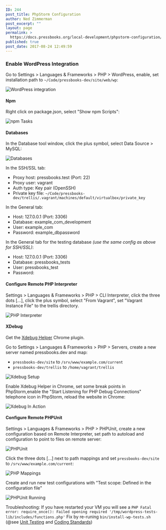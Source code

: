 ```yaml
---
ID: 244
post_title: PhpStorm Configuration
author: Ned Zimmerman
post_excerpt: ""
layout: page
permalink: >
  https://docs.pressbooks.org/local-development/phpstorm-configuration/
published: true
post_date: 2017-08-24 12:49:59
---
```

### Enable WordPress Integration

Go to Settings &gt; Languages &amp; Frameworks &gt; PHP &gt; WordPress, enable, set installation path to `~/Code/pressbooks-dev/site/web/wp`:

![WordPress integration][1]

#### Npm

Right click on package.json, select "Show npm Scripts":

![npm Tasks][2]

#### Databases

In the Database tool window, click the plus symbol, select Data Source &gt; MySQL:

![Databases][3]

In the SSH/SSL tab:

+ Proxy host: pressbooks.test (Port: 22)
+ Proxy user: vagrant
+ Auth type: Key pair (OpenSSH)
+ Private key file: `~/Code/pressbooks-dev/trellis/.vagrant/machines/default/virtualbox/private_key`

In the General tab:

+ Host: 127.0.0.1 (Port: 3306)
+ Database: example_com_development
+ User: example_com
+ Password: example_dbpassword

In the General tab for the testing database *(use the same config as above for SSH/SSL)*:

+ Host: 127.0.0.1 (Port: 3306)
+ Database: pressbooks_tests
+ User: pressbooks_test
+ Password:

#### Configure Remote PHP Interpreter

Settings &gt; Languages &amp; Frameworks &gt; PHP &gt; CLI Interpreter, click the three dots [...], click the plus symbol, select "From Vagrant", set "Vagrant Instance File" to the trellis directory.

![PHP Interpreter][4]

#### XDebug

Get the [Xdebug Helper][5] Chrome plugin.

Go to Settings &gt; Languages &amp; Frameworks &gt; PHP &gt; Servers, create a new server named pressbooks.dev and map:

* `pressbooks-dev/site` to `/srv/www/example.com/current`
* `pressbooks-dev/trellis` to `/home/vagrant/trellis`

![Xdebug Setup][6]

Enable Xdebug Helper in Chrome, set some break points in PhpStorm,enable the "Start Listening for PHP Debug Connections" telephone icon in PhpStorm, reload the website in Chrome:

![Xdebug In Action][7]

#### Configure Remote PHPUnit

Settings &gt; Languages &amp; Frameworks &gt; PHP &gt; PHPUnit, create a new configuration based on Remote Interpreter, set path to autoload and configuration to point to files on remote server:

![PHPUnit][8]

Click the three dots [...] next to path mappings and set `pressbooks-dev/site` to `/srv/www/example.com/current`:

![PHP Mappings][9]

Create and run new test configurations with "Test scope: Defined in the configuration file"

![PHPUnit Running][10]

Troubleshooting: If you have restarted your VM you will see a `PHP Fatal error: require_once(): Failed opening required '/tmp/wordpress-tests-lib/includes/functions.php'` Fix by re-runing `bin/install-wp-tests.sh` (@see [Unit Testing][11] and [Coding Standards][12])

[1]: https://github.com/pressbooks/docs/raw/master/assets/enable-wordpress-integration.png
[2]: https://docs.pressbooks.org/app/uploads/2017/08/npm-Tasks.png
[3]: https://docs.pressbooks.org/app/uploads/2017/08/Databases.png
[4]: https://docs.pressbooks.org/app/uploads/2017/08/PHP-Intepreter.png
[5]: https://chrome.google.com/webstore/detail/xdebug-helper/eadndfjplgieldjbigjakmdgkmoaaaoc?utm_source=chrome-app-launcher-info-dialog
[6]: https://docs.pressbooks.org/app/uploads/2017/08/Xdebug-1.png
[7]: https://docs.pressbooks.org/app/uploads/2017/08/Xdebug-2.png
[8]: https://docs.pressbooks.org/app/uploads/2017/08/PHPUnit.png
[9]: https://docs.pressbooks.org/app/uploads/2017/08/PHP-Mappings.png
[10]: https://docs.pressbooks.org/app/uploads/2017/08/PHPUnit-Running.png
[11]: https://docs.pressbooks.org/unit-testing/
[12]: https://docs.pressbooks.org/coding-standards/
